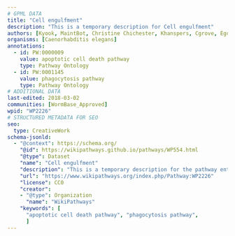 ```yaml
---
# GPML DATA
title: "Cell engulfment"
description: "This is a temporary description for Cell engulfment"
authors: [Kyook, MaintBot, Christine Chichester, Khanspers, Cgrove, Egonw, Mkutmon, Asios Olia, Fehrhart]
organisms: [Caenorhabditis elegans]
annotations:
  - id: PW:0000009
    value: apoptotic cell death pathway
    type: Pathway Ontology
  - id: PW:0001145 
    value: phagocytosis pathway
    type: Pathway Ontology
# ADDITIONAL DATA
last-edited: 2018-03-02
communities: [WormBase_Approved]
wpid: "WP2226"
# STRUCTURED METADATA FOR SEO
seo:
  type: CreativeWork
schema-jsonld:
  - "@context": https://schema.org/
    "@id": https://wikipathways.github.io/pathways/WP554.html
    "@type": Dataset
    "name": "Cell engulfment"
    "description": "This is a temporary description for the pathway entitled: Cell engulfment"
    "url": "https://www.wikipathways.org/index.php/Pathway:WP2226"
    "license": CC0
    "creator":
    - "@type": Organization
      "name": "WikiPathways"
    "keywords": [
      "apoptotic cell death pathway", "phagocytosis pathway",
      ]
---
```

